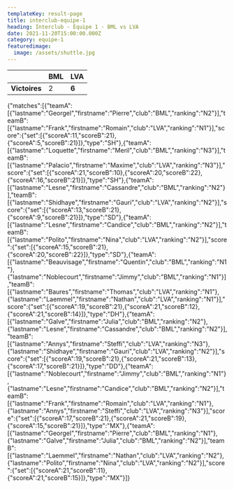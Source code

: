 ```yaml
---
templateKey: result-page
title: interclub-equipe-1
heading: Interclub - Équipe 1 - BML vs LVA
date: 2021-11-20T15:00:00.000Z
category: equipe-1
featuredimage:
  image: /assets/shuttle.jpg
---
```

|               | BML   | LVA |
| ------------- | ----- | --- |
| **Victoires** | 2 | **6**   |

<scoreboard>{"matches":[{"teamA":[{"lastname":"Georgel","firstname":"Pierre","club":"BML","ranking":"N2"}],"teamB":[{"lastname":"Frank","firstname":"Romain","club":"LVA","ranking":"N1"}],"score":{"set":[{"scoreA":11,"scoreB":21},{"scoreA":5,"scoreB":21}]},"type":"SH"},{"teamA":[{"lastname":"Loquette","firstname":"Meril","club":"BML","ranking":"N3"}],"teamB":[{"lastname":"Palacio","firstname":"Maxime","club":"LVA","ranking":"N3"}],"score":{"set":[{"scoreA":21,"scoreB":10},{"scoreA":20,"scoreB":22},{"scoreA":16,"scoreB":21}]},"type":"SH"},{"teamA":[{"lastname":"Lesne","firstname":"Cassandre","club":"BML","ranking":"N2"}],"teamB":[{"lastname":"Shidhaye","firstname":"Gauri","club":"LVA","ranking":"N2"}],"score":{"set":[{"scoreA":13,"scoreB":21},{"scoreA":9,"scoreB":21}]},"type":"SD"},{"teamA":[{"lastname":"Lesne","firstname":"Candice","club":"BML","ranking":"N2"}],"teamB":[{"lastname":"Polito","firstname":"Nina","club":"LVA","ranking":"N2"}],"score":{"set":[{"scoreA":15,"scoreB":21},{"scoreA":20,"scoreB":22}]},"type":"SD"},{"teamA":[{"lastname":"Beauvisage","firstname":"Quentin","club":"BML","ranking":"N1"},{"lastname":"Noblecourt","firstname":"Jimmy","club":"BML","ranking":"N1"}],"teamB":[{"lastname":"Baures","firstname":"Thomas","club":"LVA","ranking":"N1"},{"lastname":"Laemmel","firstname":"Nathan","club":"LVA","ranking":"N1"}],"score":{"set":[{"scoreA":19,"scoreB":21},{"scoreA":21,"scoreB":12},{"scoreA":21,"scoreB":14}]},"type":"DH"},{"teamA":[{"lastname":"Galve","firstname":"Julia","club":"BML","ranking":"N2"},{"lastname":"Lesne","firstname":"Cassandre","club":"BML","ranking":"N2"}],"teamB":[{"lastname":"Annys","firstname":"Steffi","club":"LVA","ranking":"N3"},{"lastname":"Shidhaye","firstname":"Gauri","club":"LVA","ranking":"N2"}],"score":{"set":[{"scoreA":19,"scoreB":21},{"scoreA":21,"scoreB":13},{"scoreA":17,"scoreB":21}]},"type":"DD"},{"teamA":[{"lastname":"Noblecourt","firstname":"Jimmy","club":"BML","ranking":"N1"},{"lastname":"Lesne","firstname":"Candice","club":"BML","ranking":"N2"}],"teamB":[{"lastname":"Frank","firstname":"Romain","club":"LVA","ranking":"N1"},{"lastname":"Annys","firstname":"Steffi","club":"LVA","ranking":"N3"}],"score":{"set":[{"scoreA":17,"scoreB":21},{"scoreA":21,"scoreB":19},{"scoreA":15,"scoreB":21}]},"type":"MX"},{"teamA":[{"lastname":"Georgel","firstname":"Pierre","club":"BML","ranking":"N1"},{"lastname":"Galve","firstname":"Julia","club":"BML","ranking":"N2"}],"teamB":[{"lastname":"Laemmel","firstname":"Nathan","club":"LVA","ranking":"N2"},{"lastname":"Polito","firstname":"Nina","club":"LVA","ranking":"N2"}],"score":{"set":[{"scoreA":21,"scoreB":11},{"scoreA":21,"scoreB":15}]},"type":"MX"}]}</scoreboard>